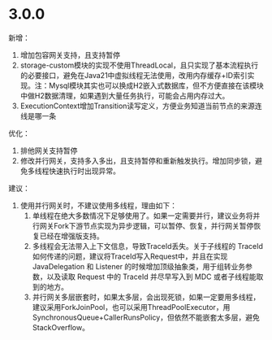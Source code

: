 # 3.0.0
新增：  
1. 增加包容网关支持，且支持暂停
2. storage-custom模块的实现不使用ThreadLocal，且只实现了基本流程执行的必要接口，避免在Java21中虚拟线程无法使用，改用内存缓存+ID索引实现。注：Mysql模块其实也可以换成H2嵌入式数据库，但不方便直接在该模块中做H2数据清理，如果遇到大量任务执行，可能会占用内存过大。
3. ExecutionContext增加Transition读写定义，方便业务知道当前节点的来源连线是哪一条

优化：  
1. 排他网关支持暂停
2. 修改并行网关，支持多入多出，且支持暂停和重新触发执行。增加同步锁，避免多线程快速执行时出现异常。

建议：
1. 使用并行网关时，不建议使用多线程，理由如下：
   1. 单线程在绝大多数情况下足够使用了。如果一定需要并行，建议业务将并行网关Fork下游节点实现为异步逻辑，可以暂停、恢复，并行网关暂停恢复已经在增强版支持。
   2. 多线程会无法带入上下文信息，导致TraceId丢失。关于子线程的 TraceId 如何传递的问题，建议将TraceId写入Request中，并且在实现 JavaDelegation 和 Listener 的时候增加顶级抽象类，用于组转业务参数，以及读取 Request 中的 TraceId 并尽早写入到 MDC 或者子线程能取到的地方。
   3. 并行网关多层嵌套时，如果太多层，会出现死锁，如果一定要用多线程，建议采用ForkJoinPool，也可以采用ThreadPoolExecutor，用SynchronousQueue+CallerRunsPolicy，但依然不能嵌套太多层，避免StackOverflow。
